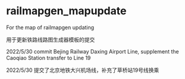 # railmapgen_mapupdate
For the map of railmapgen updating

用于更新铁路线路图生成器模板的提交

2022/5/30 commit Bejing Railway Daxing Airport Line, supplement the Caoqiao Station transfer to Line 19

2022/5/30 提交了北京地铁大兴机场线，补充了草桥站19号线换乘

